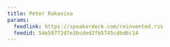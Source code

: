```yaml
---
title: Peter Rukavina
params:
  feedlink: https://speakerdeck.com/reinvented.rss
  feedid: 54e50772d7e3bcded2fb5745cdbd6c14
---
```

